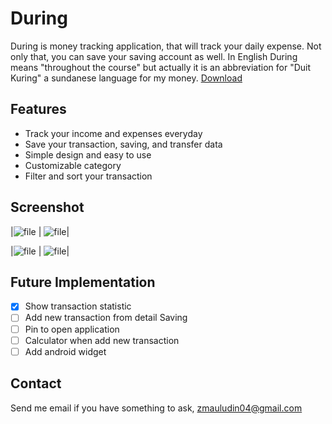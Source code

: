 # During

During is money tracking application, that will track your daily expense.
Not only that, you can save your saving account as well.
In English During means "throughout the course" but actually it is an abbreviation for "Duit Kuring" a sundanese language for my money.
[Download](https://play.google.com/store/apps/details?id=com.app.zuludin.during.during)

## Features

- Track your income and expenses everyday
- Save your transaction, saving, and transfer data
- Simple design and easy to use
- Customizable category
- Filter and sort your transaction

## Screenshot

|![file](https://raw.githubusercontent.com/zuludin04/during/master/screenshot/during_sc_1.webp) | ![file](https://raw.githubusercontent.com/zuludin04/during/master/screenshot/during_sc_12.webp)|

|![file](https://raw.githubusercontent.com/zuludin04/during/master/screenshot/during_sc_3.webp) | ![file](https://raw.githubusercontent.com/zuludin04/during/master/screenshot/during_sc_4.webp)|

## Future Implementation

- [x] Show transaction statistic
- [ ] Add new transaction from detail Saving
- [ ] Pin to open application
- [ ] Calculator when add new transaction
- [ ] Add android widget

## Contact

Send me email if you have something to ask, zmauludin04@gmail.com
